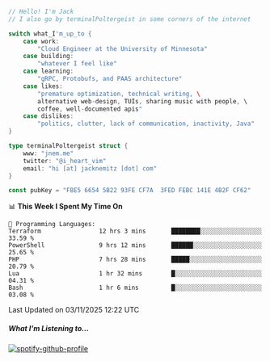 ```go
// Hello! I'm Jack
// I also go by terminalPoltergeist in some corners of the internet

switch what_I'm_up_to {
    case work:
        "Cloud Engineer at the University of Minnesota"
    case building:
        "whatever I feel like"
    case learning:
        "gRPC, Protobufs, and PAAS architecture"
    case likes:
        "premature optimization, technical writing, \
        alternative web-design, TUIs, sharing music with people, \
        coffee, well-documented apis"
    case dislikes:
        "politics, clutter, lack of communication, inactivity, Java"
}

type terminalPoltergeist struct {
    www: "jnem.me"
    twitter: "@i_heart_vim"
    email: "hi [at] jacknemitz [dot] com"
}

const pubKey = "FBE5 6654 5B22 93FE CF7A  3FED FEBC 141E 4B2F CF62"
```

<!--START_SECTION:waka-->
📊 **This Week I Spent My Time On** 

```text
💬 Programming Languages: 
Terraform                12 hrs 3 mins       ████████░░░░░░░░░░░░░░░░░   33.59 % 
PowerShell               9 hrs 12 mins       ██████░░░░░░░░░░░░░░░░░░░   25.65 % 
PHP                      7 hrs 28 mins       █████░░░░░░░░░░░░░░░░░░░░   20.79 % 
Lua                      1 hr 32 mins        █░░░░░░░░░░░░░░░░░░░░░░░░   04.31 % 
Bash                     1 hr 6 mins         █░░░░░░░░░░░░░░░░░░░░░░░░   03.08 % 
```


 Last Updated on 03/11/2025 12:22 UTC
<!--END_SECTION:waka-->

##### What I'm Listening to...

[![spotify-github-profile](https://jnem.me/listening-item?maxAge=2592000)](https://jnem.me/listening)
